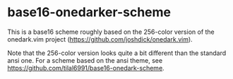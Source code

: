 # base16-onedarker-scheme
This is a base16 scheme roughly based on the 256-color version of the onedark.vim project (https://github.com/joshdick/onedark.vim).

Note that the 256-color version looks quite a bit different than the standard ansi one. For a scheme based on the ansi theme, see https://github.com/tilal6991/base16-onedark-scheme.
